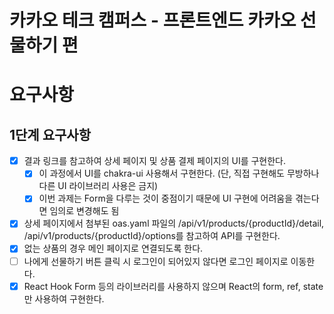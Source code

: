 # 카카오 테크 캠퍼스 - 프론트엔드 카카오 선물하기 편

# 요구사항

## 1단계 요구사항

- [x] 결과 링크를 참고하여 상세 페이지 및 상품 결제 페이지의 UI를 구현한다.
  - [x] 이 과정에서 UI를 chakra-ui 사용해서 구현한다. (단, 직접 구현해도 무방하나 다른 UI 라이브러리 사용은 금지)
  - [x] 이번 과제는 Form을 다루는 것이 중점이기 때문에 UI 구현에 어려움을 겪는다면 임의로 변경해도 됨
- [x] 상세 페이지에서 첨부된 oas.yaml 파일의 /api/v1/products/{productId}/detail, /api/v1/products/{productId}/options를 참고하여 API를 구현한다.
- [x] 없는 상품의 경우 메인 페이지로 연결되도록 한다.
- [ ] 나에게 선물하기 버튼 클릭 시 로그인이 되어있지 않다면 로그인 페이지로 이동한다.
- [x] React Hook Form 등의 라이브러리를 사용하지 않으며 React의 form, ref, state만 사용하여 구현한다.
